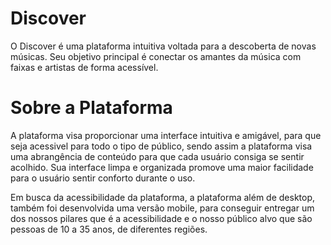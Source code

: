 # Discover
O Discover é uma plataforma intuitiva voltada para a descoberta de novas músicas. Seu objetivo principal é conectar os amantes da música com faixas e artistas de forma acessível.

# Sobre a Plataforma
A plataforma visa proporcionar uma interface intuitiva e amigável, para que seja acessivel para todo o tipo de público, sendo assim a plataforma visa uma abrangência de conteúdo para que cada usuário consiga se sentir acolhido. Sua interface limpa e organizada promove uma maior facilidade para o usuário sentir conforto durante o uso.

Em busca da acessibilidade da plataforma, a plataforma além de desktop, também foi desenvolvida uma versão mobile, para conseguir entregar um dos nossos pilares que é a acessibilidade e o nosso público alvo que são pessoas de 10 a 35 anos, de diferentes regiões.
